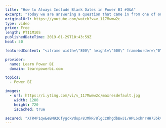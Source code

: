 ```yaml
---
title: "How to Always Include Blank Dates in Power BI #Q&A"
excerpt: "Today we are answering a question that came in from one of our Learn Power BI Family members, Venkatesh. 👉 Download Power BI File in Video at https://web.learnpowerbi.com/download/  👉 FREE Power BI Step-by-Step Tutorial http://web.learnpowerbi.com/tutorial 👉 Download Accompanying PBIX Files for Video"
originalUrl: https://youtube.com/watch?v=v_117Mwmw2c
type: video
price: Free
length: PT11M10S
publishedDateTime: 2019-01-29T10:43:59Z
heat: 50

featuredContent: "<iframe width=\"800\" height=\"500\" frameborder=\"0\" src=\"https://www.youtube.com/embed/v_117Mwmw2c\" allow=\"accelerometer; autoplay; encrypted-media; gyroscope; picture-in-picture\" allowfullscreen></iframe>"

provider:
  name: Learn Power BI
  domain: learnpowerbi.com

topics:
  - Power BI

images:
  - url: https://i.ytimg.com/vi/v_117Mwmw2c/maxresdefault.jpg
    width: 1280
    height: 720
    isCached: true

secured: "XTR4P1qwEeBM926fygckVdup/83MkR78lgCz8hgdbBwJI/HPL6xhnrHH75bkvKyyLpx12hl2m1YJupeqFWKxsJ/gIbGIi6/hnSykyqNwwom90YplFDngH8mFZOPyxVl6XZ3/KQOQ38s8ZpATPsGUnHj493Fl5vJmY33ulQZb/sPsnSZtKuQ61nDZ9P5ldmPPxLLxZYQ673yA6m+xwrolXAvkPmh9QEIms8/lEpY5PjHTdSKD1QoiW4c1md92FPLnLBGjtAZOGXbib8EkDnKnfaiIU5W59TLMXCYK8WHYyNo9g2Wgeg57+QVL03LdcP4gShz2BdS+G2dnDQmnVeYcPRoVzH9/Z8793Lp/wh04Quo8m3MAUg7OvyFMSxNbe0BpTanhwrtmNFvdgYeNJC3XwIQH6aIOm+6wCpF/qh+IAdk=;UUICTj7KRHV694RLrqa7Dw=="
---
```


